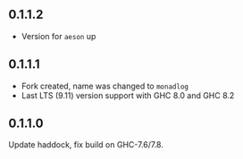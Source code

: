 0.1.1.2
-------

* Version for `aeson` up

0.1.1.1
-------

* Fork created, name was changed to `monadlog`
* Last LTS (9.11) version support with GHC 8.0 and GHC 8.2

0.1.1.0
-------

Update haddock, fix build on GHC-7.6/7.8.
